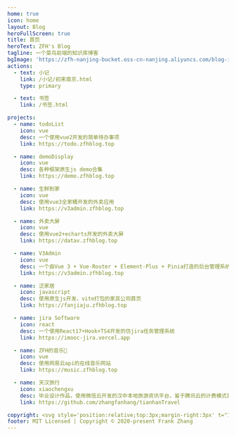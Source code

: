 ```yaml
---
home: true
icon: home
layout: Blog
heroFullScreen: true
title: 首页
heroText: ZFH's Blog
tagline: 一个菜鸟前端的知识库博客
bgImage: 'https://zfh-nanjing-bucket.oss-cn-nanjing.aliyuncs.com/blog-images/bg3.jpg'
actions:
  - text: 小记
    link: /小记/初来南京.html
    type: primary

  - text: 书签
    link: /书签.html

projects:
  - name: todoList
    icon: vue
    desc: 一个使用vue2开发的简单待办事项
    link: https://todo.zfhblog.top

  - name: demoDisplay
    icon: vue
    desc: 各种框架原生js demo合集
    link: https://demo.zfhblog.top

  - name: 生鲜到家
    icon: vue
    desc: 使用vue3全家桶开发的外卖应用
    link: https://v3admin.zfhblog.top

  - name: 外卖大屏
    icon: vue
    desc: 使用vue2+echarts开发的外卖大屏
    link: https://datav.zfhblog.top

  - name: V3Admin
    icon: vue
    desc: 一个由Vue 3 + Vue-Router + Element-Plus + Pinia打造的后台管理系统
    link: https://v3admin.zfhblog.top

  - name: 泛家居
    icon: javascript
    desc: 使用原生js开发，vite打包的家具公司首页
    link: https://fanjiaju.zfhblog.top

  - name: jira Software
    icon: react
    desc: 一个使用React17+Hook+TS4开发的仿jira任务管理系统
    link: https://imooc-jira.vercel.app

  - name: ZFH的音乐🎵
    icon: vue
    desc: 使用网易云api的在线音乐网站
    link: https://music.zfhblog.top

  - name: 天汉旅行
    icon: xiaochengxu
    desc: 毕业设计作品，使用微信云开发的汉中本地旅游资讯平台，鉴于腾讯云的计费模式更改,所以本项目不在维护,后期将使用 uni-app(云开发) 重构，点击可查看源码
    link: https://github.com/zhangfanhang/tianhanTravel

copyright: <svg style='position:relative;top:3px;margin-right:3px' t="1664354262965" class="icon" viewBox="0 0 1024 1024" version="1.1" xmlns="http://www.w3.org/2000/svg" p-id="1837" width="15" height="15"><path d="M512 96l480 832H32z" p-id="1838"></path></svg>Vercel提供托管服务 <svg style='position:relative;top:3px;margin-right:3px' t="1664354286932" class="icon" viewBox="0 0 1024 1024" version="1.1" xmlns="http://www.w3.org/2000/svg" p-id="2246" width="15" height="15"><path d="M845.824 189.952h-261.12c7.68 30.72 14.848 58.88 20.992 87.04a18.944 18.944 0 0 0 17.408 15.872l209.408 46.08a51.2 51.2 0 0 1 44.032 55.808v233.472a51.2 51.2 0 0 1-44.544 55.808l-210.944 46.592c-5.12 0-11.776 4.608-13.312 8.704-8.704 30.208-15.872 60.928-24.064 93.696h261.12a171.52 171.52 0 0 0 179.2-178.688V368.128a171.52 171.52 0 0 0-178.176-178.176zM402.432 730.624l-210.944-47.104a51.2 51.2 0 0 1-44.032-54.272V394.24a51.2 51.2 0 0 1 44.544-55.296l209.408-46.592c5.12 0 13.312-5.12 14.336-9.216 8.704-30.208 15.872-60.928 23.552-92.16H163.328A169.984 169.984 0 0 0 0 354.304V665.6a169.984 169.984 0 0 0 168.96 167.424h270.848c-8.192-31.744-14.848-62.464-23.552-92.16a20.48 20.48 0 0 0-13.824-10.24z" fill="#3E4055" p-id="2247"></path><path d="M616.96 512c0-8.704 0-14.848-12.288-14.848H419.84c-10.24 0-10.24 6.144-10.24 14.848s0 14.336 12.8 13.824h183.808c8.192 0 11.264-4.608 10.752-13.824z" fill="#3E4055" p-id="2248"></path></svg>阿里云提供域名解析 对象存储服务
footer: MIT Licensed | Copyright © 2020-present Frank Zhang
---
```

